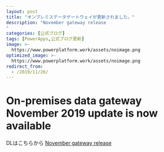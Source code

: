 ```yaml
---
layout: post
title: "オンプレミスデータゲートウェイが更新されました。"
description: "November gateway release
"
categories: [公式ブログ]
tags: [PowerApps,公式ブログ更新]
image: >-
  https://www.powerplatform.work/assets/noimage.png
optimized_image: >-
  https://www.powerplatform.work/assets/noimage.png
redirect_from:
  - /2019/11/26/
---
```


# On-premises data gateway November 2019 update is now available
DLはこちらから
[November gateway release
](https://powerapps.microsoft.com/ja-jp/blog/on-premises-data-gateway-november-2019-update-is-now-available/)
